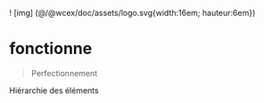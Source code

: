 <!--DESC: {"icon »:"explore"} -->
! [img] (@/@wcex/doc/assets/logo.svg{width:16em; hauteur:6em})
# fonctionne
> Perfectionnement

Hiérarchie des éléments
